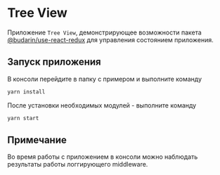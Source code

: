 # Tree View

Приложение `Tree View`, демонстрирующее возможности пакета [@budarin/use-react-redux]() для управления состоянием приложения.

## Запуск приложения

В консоли перейдите в папку с примером и выполните команду

```bash
yarn install
```

После установки необходимых модулей - выполните команду

```bash
yarn start
```

## Примечание

Во время работы с приложением в консоли можно наблюдать результаты работы логгирующего middleware.
